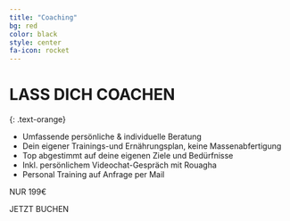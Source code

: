 ```yaml
---
title: "Coaching"
bg: red
color: black
style: center
fa-icon: rocket
---
```


# LASS DICH COACHEN
{: .text-orange}

* Umfassende persönliche & individuelle Beratung
* Dein eigener Trainings-und Ernährungsplan, keine Massenabfertigung
* Top abgestimmt auf deine eigenen Ziele und Bedürfnisse
* Inkl. persönlichem Videochat-Gespräch mit Rouagha
* Personal Training auf Anfrage per Mail

NUR 199€

JETZT BUCHEN
